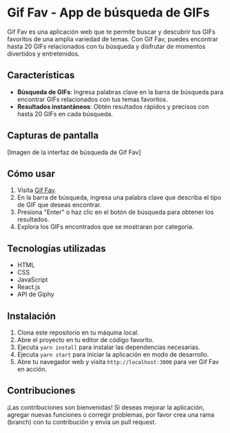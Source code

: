 # Gif Fav - App de búsqueda de GIFs

Gif Fav es una aplicación web que te permite buscar y descubrir tus GIFs favoritos de una amplia variedad de temas. Con Gif Fav, puedes encontrar hasta 20 GIFs relacionados con tu búsqueda y disfrutar de momentos divertidos y entretenidos.

## Características

- **Búsqueda de GIFs**: Ingresa palabras clave en la barra de búsqueda para encontrar GIFs relacionados con tus temas favoritos.
- **Resultados instantáneos**: Obtén resultados rápidos y precisos con hasta 20 GIFs en cada búsqueda.


## Capturas de pantalla

[Imagen de la interfaz de búsqueda de Gif Fav]

## Cómo usar

1. Visita [Gif Fav](https://gif-fav.netlify.app/).
2. En la barra de búsqueda, ingresa una palabra clave que describa el tipo de GIF que deseas encontrar.
3. Presiona "Enter" o haz clic en el botón de búsqueda para obtener los resultados.
4. Explora los GIFs encontrados que se mostraran por categoria.

## Tecnologías utilizadas

- HTML
- CSS
- JavaScript
- React.js
- API de Giphy

## Instalación

1. Clona este repositorio en tu máquina local.
2. Abre el proyecto en tu editor de código favorito.
3. Ejecuta `yarn install` para instalar las dependencias necesarias.
4. Ejecuta `yarn start` para iniciar la aplicación en modo de desarrollo.
5. Abre tu navegador web y visita `http://localhost:3000` para ver Gif Fav en acción.

## Contribuciones

¡Las contribuciones son bienvenidas! Si deseas mejorar la aplicación, agregar nuevas funciones o corregir problemas, por favor crea una rama (branch) con tu contribución y envía un pull request.

